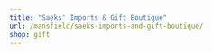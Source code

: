 ```yaml
---
title: "Saeks' Imports & Gift Boutique"
url: /mansfield/saeks-imports-and-gift-boutique/
shop: gift
---
```

